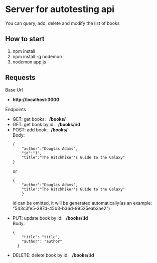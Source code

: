 <h1>Server for autotesting api</h1>
You can query, add, delete and modify the list of books

<h2>How to start</h2>

1. npm install
2. npm install -g nodemon
3. nodemon app.js

<h2>Requests</h2>

<hX>Base Url</hX>
<ul><li><b>http://localhost:3000</b></li></ul>

<hX>Endpoints</hX>
<ul>
  <li>GET: get books: <b>&ensp;/books/</b></li>
  <li>GET: get book by id: <b>&ensp;/books/:id</b></li>
  <li>POST: add book: <b>&ensp;/books/</b></li>
  Body: 
  <p><code>{
    "author":"Douglas Adams",
    "id":"1",
    "title":"The Hitchhiker's Guide to the Galaxy"
}</code></p>
  <p>or</p>
  <p><code>{
    "author":"Douglas Adams",
    "title":"The Hitchhiker's Guide to the Galaxy"
    }</code></p>
  <p>id can be omitted, it will be generated automatically(as an example: "543c3fe5-387d-45b3-b36d-99525eab3ae2")</p>
  <li>PUT: update book by id: <b>&ensp;/books/:id</b></li>
  Body: <p><code>{
    "title": "title",
    "author": "author"
  }</code></p>
  <li>DELETE: delete book by id: <b>&ensp;/books/:id</b></li>
</ul>
